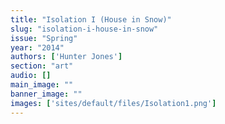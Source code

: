 ```yaml
---
title: "Isolation I (House in Snow)"
slug: "isolation-i-house-in-snow"
issue: "Spring"
year: "2014"
authors: ['Hunter Jones']
section: "art"
audio: []
main_image: ""
banner_image: ""
images: ['sites/default/files/Isolation1.png']
---
```

